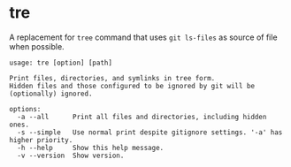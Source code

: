 # tre

A replacement for `tree` command that uses `git ls-files` as source of file when possible.


```
usage: tre [option] [path]

Print files, directories, and symlinks in tree form.
Hidden files and those configured to be ignored by git will be (optionally) ignored.

options:
  -a --all      Print all files and directories, including hidden ones.
  -s --simple   Use normal print despite gitignore settings. '-a' has higher priority.
  -h --help     Show this help message.
  -v --version  Show version.
```
